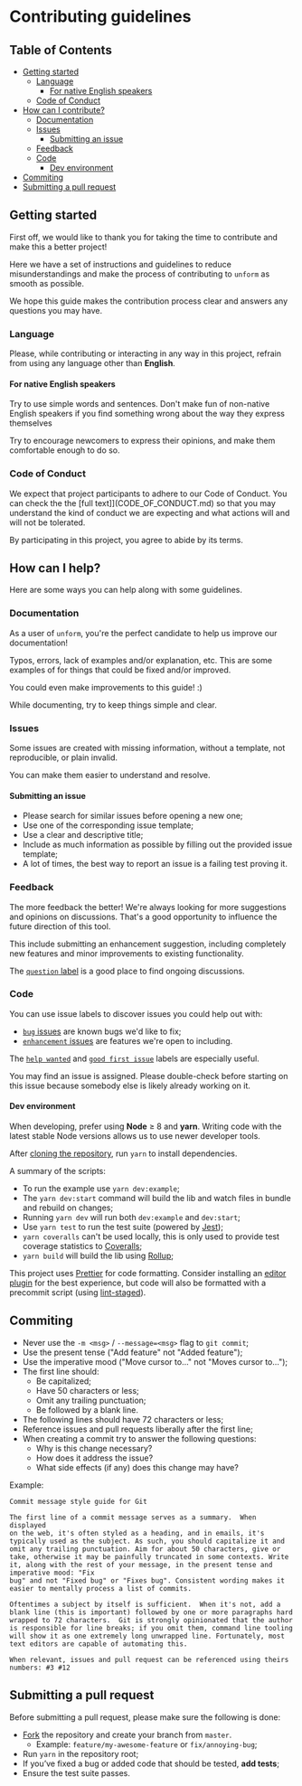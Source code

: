 ﻿# Contributing guidelines

## Table of Contents

- [Getting started](#getting-started)
  - [Language](#language)
    - [For native English speakers](#for-native-english-speakers)
  - [Code of Conduct](#code-of-conduct)
- [How can I contribute?](#how-can-i-contribute)
  - [Documentation](#documentation)
  - [Issues](#issues)
    - [Submitting an issue](#submitting-an-issue)
  - [Feedback](#feedback)
  - [Code](#Code)
    - [Dev environment](#dev-environment)
- [Commiting](#Commiting)
- [Submitting a pull request](#submitting-a-pull-request)

## Getting started

First off, we would like to thank you for taking the time to contribute and make this a better project!

Here we have a set of instructions and guidelines to reduce misunderstandings and make the process of contributing to `unform` as smooth as possible.

We hope this guide makes the contribution process clear and answers any questions you may have.

### Language

Please, while contributing or interacting in any way in this project, refrain from using any language other than **English**.

#### For native English speakers

Try to use simple words and sentences. Don't make fun of non-native English speakers if you find something wrong about the way they express themselves

Try to encourage newcomers to express their opinions, and make them comfortable enough to do so.

### Code of Conduct

We expect that project participants to adhere to our Code of Conduct. You can check the the [full text]](CODE_OF_CONDUCT.md) so that you may understand the kind of conduct we are expecting and what actions will and will not be tolerated.

By participating in this project, you agree to abide by its terms.

## How can I help?

Here are some ways you can help along with some guidelines.

### Documentation

As a user of `unform`, you're the perfect candidate to help us improve our documentation!

Typos, errors, lack of examples and/or explanation, etc. This are some examples of for things that could be fixed and/or improved.

You could even make improvements to this guide! :)

While documenting, try to keep things simple and clear.

### Issues

Some issues are created with missing information, without a template, not reproducible, or plain
invalid.

You can make them easier to understand and resolve.

#### Submitting an issue

- Please search for similar issues before opening a new one;
- Use one of the corresponding issue template;
- Use a clear and descriptive title;
- Include as much information as possible by filling out the provided issue
  template;
- A lot of times, the best way to report an issue is a failing test proving it.

### Feedback

The more feedback the better! We're always looking for more suggestions and opinions on discussions. That's a good opportunity to influence the future direction of this tool.

This include submitting an enhancement suggestion, including completely new features and minor improvements to existing functionality.

The
[`question` label](https://github.com/Rocketseat/unform/labels/question)
is a good place to find ongoing discussions.

### Code

You can use issue labels to discover issues you could help out with:

- [`bug` issues](https://github.com/Rocketseat/unform/labels/bug)
  are known bugs we'd like to fix;
- [`enhancement` issues](https://github.com/Rocketseat/unform/labels/enhancement)
  are features we're open to including.

The
[`help wanted`](https://github.com/Rocketseat/unform/labels/help%20wanted)
and
[`good first issue`](https://github.com/Rocketseat/unform/labels/good%20first%20issue)
labels are especially useful.

You may find an issue is assigned. Please double-check before starting on this issue because somebody else is likely already working on it.

#### Dev environment

When developing, prefer using **Node** ≥ 8 and **yarn**. Writing code with the latest stable Node versions allows us to use newer developer tools.

After [cloning the repository](https://help.github.com/articles/cloning-a-repository/), run `yarn` to install dependencies.

A summary of the scripts:

- To run the example use `yarn dev:example`;
- The `yarn dev:start` command will build the lib and watch files in bundle and rebuild on changes;
- Running `yarn dev` will run both `dev:example` and `dev:start`;
- Use `yarn test` to run the test suite (powered by [Jest](https://facebook.github.io/jest/));
- `yarn coveralls` can't be used locally, this is only used to provide test coverage statistics to [Coveralls](https://coveralls.io);
- `yarn build` will build the lib using [Rollup](https://rollupjs.org/guide/en);

This project uses [Prettier](http://prettier.io/) for code formatting. Consider installing an [editor plugin](https://prettier.io/docs/en/editors.html) for the best experience, but code will also be formatted with a precommit script (using [lint-staged](https://github.com/okonet/lint-staged)).

## Commiting

- Never use the `-m <msg>` / `--message=<msg>` flag to `git commit`;
- Use the present tense ("Add feature" not "Added feature");
- Use the imperative mood ("Move cursor to..." not "Moves cursor to...");
- The first line should:
  - Be capitalized;
  - Have 50 characters or less;
  - Omit any trailing punctuation;
  - Be followed by a blank line.
- The following lines should have 72 characters or less;
- Reference issues and pull requests liberally after the first line;
- When creating a commit try to answer the following questions:
  - Why is this change necessary?
  - How does it address the issue?
  - What side effects (if any) does this change may have?

Example:

```
Commit message style guide for Git

The first line of a commit message serves as a summary.  When displayed
on the web, it's often styled as a heading, and in emails, it's
typically used as the subject. As such, you should capitalize it and
omit any trailing punctuation. Aim for about 50 characters, give or
take, otherwise it may be painfully truncated in some contexts. Write
it, along with the rest of your message, in the present tense and imperative mood: "Fix
bug" and not "Fixed bug" or "Fixes bug". Consistent wording makes it
easier to mentally process a list of commits.

Oftentimes a subject by itself is sufficient.  When it's not, add a
blank line (this is important) followed by one or more paragraphs hard
wrapped to 72 characters.  Git is strongly opinionated that the author
is responsible for line breaks; if you omit them, command line tooling
will show it as one extremely long unwrapped line. Fortunately, most
text editors are capable of automating this.

When relevant, issues and pull request can be referenced using theirs numbers: #3 #12
```

## Submitting a pull request

Before submitting a pull request, please make sure the following is done:

- [Fork](https://help.github.com/en/articles/fork-a-repo) the repository and create your branch from `master`.
  - Example: `feature/my-awesome-feature` or `fix/annoying-bug`;
- Run `yarn` in the repository root;
- If you’ve fixed a bug or added code that should be tested, **add tests**;
- Ensure the test suite passes.
